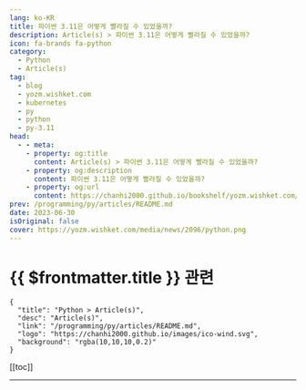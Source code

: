 ```yaml
---
lang: ko-KR
title: 파이썬 3.11은 어떻게 빨라질 수 있었을까?
description: Article(s) > 파이썬 3.11은 어떻게 빨라질 수 있었을까?
icon: fa-brands fa-python
category: 
  - Python
  - Article(s)
tag: 
  - blog
  - yozm.wishket.com
  - kubernetes
  - py
  - python
  - py-3.11
head:
  - - meta:
    - property: og:title
      content: Article(s) > 파이썬 3.11은 어떻게 빨라질 수 있었을까?
    - property: og:description
      content: 파이썬 3.11은 어떻게 빨라질 수 있었을까?
    - property: og:url
      content: https://chanhi2000.github.io/bookshelf/yozm.wishket.com/2096.html
prev: /programming/py/articles/README.md
date: 2023-06-30
isOriginal: false
cover: https://yozm.wishket.com/media/news/2096/python.png
---
```


# {{ $frontmatter.title }} 관련

```component VPCard
{
  "title": "Python > Article(s)",
  "desc": "Article(s)",
  "link": "/programming/py/articles/README.md",
  "logo": "https://chanhi2000.github.io/images/ico-wind.svg",
  "background": "rgba(10,10,10,0.2)"
}
```

[[toc]]

---

<SiteInfo
  name="파이썬 3.11은 어떻게 빨라질 수 있었을까? | 요즘IT"
  desc="2022년 스택오버플로우 서베이에서 파이썬은 가장 배우고 싶은 언어 2위를 차지할 정도로 인기가 많다. 하지만 이러한 파이썬도 명확한 한계점이 지적된다. 속도이다. 파이썬은 자바, C, C++만큼 빠르지는 못하다. 그리고 커뮤니티를 통해서 이러한 한계점이 지적되어 왔던 것도 사실이다. 파이썬의 창시자 귀도 반 로섬은 파이썬 랭귀지 서밋(Python Language Summit)에서 파이썬을 빠르게 만드는 것을 언급했으며, 파이썬 3.11은 그에 대한 첫 결과물로 볼 수 있을 것이다. 이 글에서는 파이썬 3.11이 어떻게 빨라졌는지에 대해 알아보려고 한다."
  url="https://yozm.wishket.com/magazine/detail/2096/"
  logo="https://yozm.wishket.com/static/renewal/img/global/gnb_yozmit.svg"
  preview="https://yozm.wishket.com/media/news/2096/python.png"/>

<!-- TODO: 작성 -->

